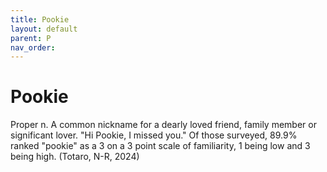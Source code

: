 ```yaml
---
title: Pookie
layout: default
parent: P
nav_order:
---
```


# Pookie

Proper n. A common nickname for a dearly loved friend, family member or significant lover.  "Hi Pookie, I missed you." Of those surveyed, 89.9% ranked "pookie" as a 3 on a 3 point scale of familiarity, 1 being low and 3 being high.  (Totaro, N-R, 2024)
